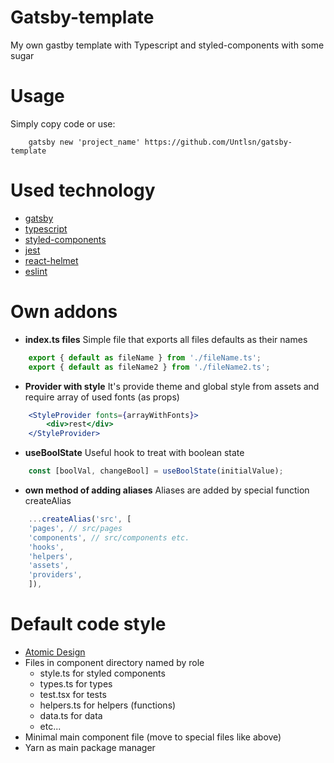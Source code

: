 # Gatsby-template
My own gastby template with Typescript and styled-components with some sugar
# Usage
Simply copy code or use:
```shell
	gatsby new 'project_name' https://github.com/Untlsn/gatsby-template
```
# Used technology 
- [gatsby](https://github.com/gatsbyjs/gatsby)
- [typescript](https://github.com/microsoft/TypeScript)
- [styled-components](https://github.com/styled-components/styled-components)
- [jest](https://github.com/facebook/jest)
- [react-helmet](https://github.com/nfl/react-helmet)
- [eslint](https://github.com/eslint/eslint)

# Own addons
- **index.ts files**
Simple file that exports all files defaults as their names
```js
	export { default as fileName } from './fileName.ts'; 
	export { default as fileName2 } from './fileName2.ts';
```
- **Provider with style**
It's provide theme and global style from assets and require array of used fonts (as props)
```jsx
	<StyleProvider fonts={arrayWithFonts}>
		<div>rest</div>
	</StyleProvider>
```
- **useBoolState**
Useful hook to treat with boolean state
```js
	const [boolVal, changeBool] = useBoolState(initialValue);
```
- **own method of adding aliases**
Aliases are added by special function createAlias
```js
	...createAlias('src', [
	'pages', // src/pages
	'components', // src/components etc.
	'hooks',
	'helpers',
	'assets',
	'providers',
	]),
```

# Default code style
- [Atomic Design](https://bradfrost.com/blog/post/atomic-web-design/)
- Files in component directory named by role
	- style.ts for styled components
	- types.ts for types
	- test.tsx for tests
	- helpers.ts for helpers (functions)
	- data.ts for data
	- etc...
- Minimal main component file (move to special files like above)
- Yarn as main package manager



